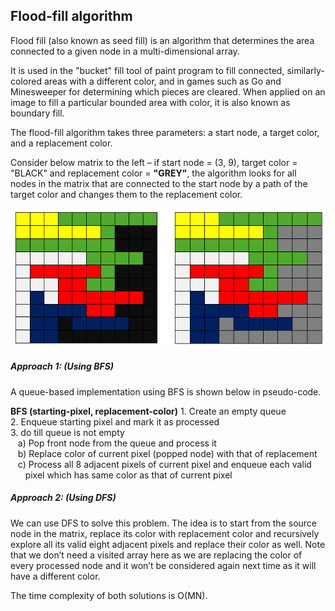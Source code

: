 ## Flood-fill algorithm
Flood fill (also known as seed fill) is an algorithm that determines the area connected to a given node in a multi-dimensional array.

It is used in the "bucket" fill tool of paint program to fill connected, similarly-colored areas with a different color, and in games such as Go and Minesweeper for determining which pieces are cleared. When applied on an image to fill a particular bounded area with color, it is also known as boundary fill.

The flood-fill algorithm takes three parameters: a start node, a target color, and a replacement color.

Consider below matrix to the left – if start node = (3, 9), target color = "BLACK" and replacement color = **"GREY"**, the algorithm looks for all nodes in the matrix that are connected to the start node by a path of the target color and changes them to the replacement color.

![flood-fill](Flood-Fill.png)


##### Approach 1: (Using BFS)
A queue-based implementation using BFS is shown below in pseudo-code.

**BFS (starting-pixel, replacement-color)**
 1\. Create an empty queue   
2\. Enqueue starting pixel and mark it as processed   
3\. do till queue is not empty   
   a) Pop front node from the queue and process it  
   b) Replace color of current pixel (popped node) with that of replacement  
   c) Process all 8 adjacent pixels of current pixel and enqueue each valid  
      pixel which has same color as that of current pixel

##### Approach 2: (Using DFS)
We can use DFS to solve this problem. The idea is to start from the source node in the matrix, replace its color with replacement color and recursively explore all its valid eight adjacent pixels and replace their color as well. Note that we don’t need a visited array here as we are replacing the color of every processed node and it won’t be considered again next time as it will have a different color. 

The time complexity of both solutions is O(MN).